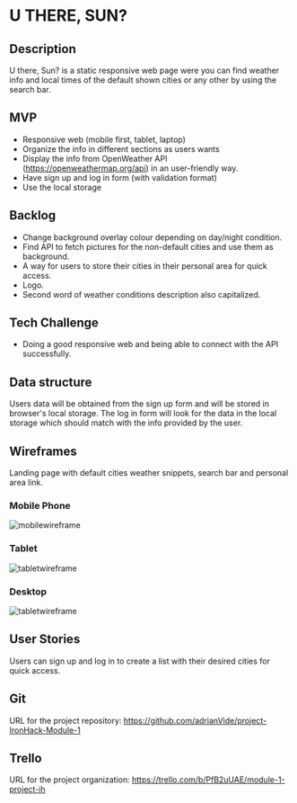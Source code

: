 # U THERE, SUN?

## Description

U there, Sun? is a static responsive web page were you can find weather info and local times of the default shown cities or any other by using the search bar.

## MVP

- Responsive web (mobile first, tablet, laptop)
- Organize the info in different sections as users wants
- Display the info from OpenWeather API (https://openweathermap.org/api) in an user-friendly way.
- Have sign up and log in form (with validation format)
- Use the local storage

## Backlog

- Change background overlay colour depending on day/night condition.
- Find API to fetch pictures for the non-default cities and use them as background.
- A way for users to store their cities in their personal area for quick access.
- Logo.
- Second word of weather conditions description also capitalized.


## Tech Challenge

- Doing a good responsive web and being able to connect with the API successfully.

## Data structure

Users data will be obtained from the sign up form and will be stored in browser's local storage. The log in form will look for the data in the local storage which should match with the info provided by the user.

## Wireframes

Landing page with default cities weather snippets, search bar and personal area link.

### Mobile Phone

![mobilewireframe](https://github.com/adrianVide/project-IronHack-Module-1/blob/master/img/iPhone%20X-XS-11%20Pro%20%E2%80%93%201.jpg)

### Tablet

![tabletwireframe](https://github.com/adrianVide/project-IronHack-Module-1/blob/master/img/iPad%20%E2%80%93%201.jpg)

### Desktop

![tabletwireframe](https://github.com/adrianVide/project-IronHack-Module-1/blob/master/img/Web%201920%20%E2%80%93%201.jpg)



## User Stories

Users can sign up and log in to create a list with their desired cities for quick access.

## Git

URL for the project repository: https://github.com/adrianVide/project-IronHack-Module-1

## Trello

URL for the project organization: https://trello.com/b/PfB2uUAE/module-1-project-ih
